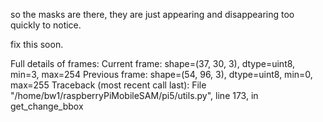 





so the masks are there, they are just appearing and disappearing too quickly to notice.

fix this soon.





Full details of frames:
Current frame: shape=(37, 30, 3), dtype=uint8, min=3, max=254
Previous frame: shape=(54, 96, 3), dtype=uint8, min=0, max=255
Traceback (most recent call last):
  File "/home/bw1/raspberryPiMobileSAM/pi5/utils.py", line 173, in get_change_bbox

